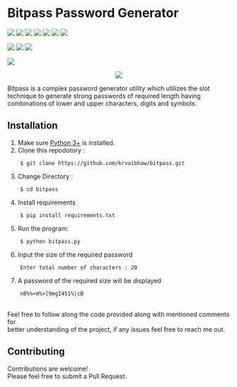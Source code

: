 # Bitpass Password Generator

![](https://img.shields.io/badge/Excitement-High-red)
![](https://img.shields.io/badge/Maintained-Yes-indigo)
![](https://img.shields.io/badge/Pull_Requests-Accepting-yellow)
![](https://img.shields.io/github/forks/krvaibhaw/bitpass)
![](https://img.shields.io/github/contributors/krvaibhaw/bitpass)
![](https://img.shields.io/github/issues/krvaibhaw/bitpass)
![](https://img.shields.io/github/stars/krvaibhaw/bitpass)

![](https://img.shields.io/badge/Contributions-Accepting-pink)
![](https://img.shields.io/github/license/krvaibhaw/bitpass)
[![](https://img.shields.io/badge/By_Me_A_Coffee-Paypal-skyblue)](https://www.paypal.com/paypalme/krvaibhaw/100)

![](https://img.shields.io/badge/Python-blue)


<p align="center">
<img src="preview/previews.png">
</p>


Bitpass is a complex password generator utility which utilizes the slot technique to generate strong passwords of required length having combinations of lower and upper characters, digits and symbols.



## Installation

1. Make sure [Python 3+](https://www.python.org/downloads/) is installed.
2. Clone this repodotory : 
```
    $ git clone https://github.com/krvaibhaw/bitpass.git
``` 
3.  Change Directory :
```
    $ cd bitpass
``` 
4. Install requirements  
```
    $ pip install requirements.txt
``` 
5. Run the program:
```
    $ python bitpass.py 
```
6. Input the size of the required password
```
    Enter total number of characters : 20
```
7. A password of the required size will be displayed
```
    n8%%<m%>[9mgI451%|cB
```

<br>
Feel free to follow along the code provided along with mentioned comments for
<br>better understanding of the project, if any issues feel free to reach me out.
<br>

## Contributing

Contributions are welcome!
<br>Please feel free to submit a Pull Request.